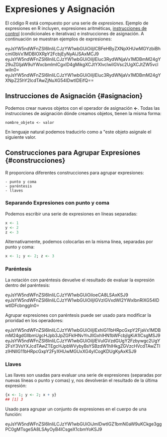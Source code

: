 <script src="https://cdn.datacamp.com/datacamp-light-latest.min.js"></script>






# Expresiones y Asignación


El código R está compuesto por una serie de _expresiones_. Ejemplo de expresiones en R incluyen, expresiones aritméticas, [instrucciones de control](../../estructuras_control/estructuras_control.md) (condicionales e iterativas) e instrucciones de asignación. A continuación se muestran ejemplos de expresiones: 



<div data-datacamp-exercise data-height="300" data-encoded="true">eyJsYW5ndWFnZSI6InIiLCJzYW1wbGUiOiIjICBFeHByZXNpXHUwMGYzbiBhcml0bVx1MDBlOXRpY2FcbjEyNyAlJSAxMCJ9</div>


<div data-datacamp-exercise data-height="300" data-encoded="true">eyJsYW5ndWFnZSI6InIiLCJzYW1wbGUiOiIjIEluc3RydWNjaVx1MDBmM24gY29uZGljaW9uYWxcbmlmICgxID4gMikgXCJtYXlvclwiIGVsc2UgXCJtZW5vclwiIn0=</div>


<div data-datacamp-exercise data-height="300" data-encoded="true">eyJsYW5ndWFnZSI6InIiLCJzYW1wbGUiOiIjIEluc3RydWNjaVx1MDBmM24gYXNpZ25hY2lcdTAwZjNuXG54IDwtIDEifQ==</div>

## Instrucciones de Asignación {#asignacion}

Podemos crear nuevos objetos con el operador de asignación __<-__. Todas las instrucciones de asignación dónde creamos objetos, tienen la misma forma:

    nombre_objeto <- valor
 

En lenguaje natural podemos traducirlo como a "este objeto asignale el siguiente valor.

## Construcciones para Agrupar Expresiones {#construcciones}

R proporciona diferentes construcciones para agrupar expresiones:

    - punto y coma
    - paréntesis
    - llaves

### Separando Expresiones con punto y coma

Podemos escribir una serie de expresiones en líneas separadas:



```r
x <- 1
y <- 2
z <- 3
```

Alternativamente, podemos colocarlas en la misma línea, separadas por punto y coma:



```r
x <- 1; y <- 2; z <- 3
```

### Paréntesis

La notación con paréntesis devuelve el resultado de evaluar la expresión dentro del paréntesis:


<div data-datacamp-exercise data-height="300" data-encoded="true">eyJsYW5ndWFnZSI6InIiLCJzYW1wbGUiOiIoeCA8LSAxKSJ9</div>


<div data-datacamp-exercise data-height="300" data-encoded="true">eyJsYW5ndWFnZSI6InIiLCJzYW1wbGUiOiIjIGVzIGVxdWl2YWxlbnRlXG54IDwtIDFcbnggIn0=</div>

Agrupar expresiones con paréntesis puede ser usado para modificar la prioridad  en los operadores:


<div data-datacamp-exercise data-height="300" data-encoded="true">eyJsYW5ndWFnZSI6InIiLCJzYW1wbGUiOiIjIExhIG11bHRpcGxpY2FjaVx1MDBmM24gdGllbmUgcHJpb3JpZGFkIHNvYnJlIGxhIHN1bWFcbjIgKiA1ICsgMSJ9</div>


<div data-datacamp-exercise data-height="300" data-encoded="true">eyJsYW5ndWFnZSI6InIiLCJzYW1wbGUiOiIjIEVuIGVzdGUgY2Fzbywgc2UgY2FsY3VsYXJcdTAwZTEgcHJpbWVybyBsYSBzdW1hIHkgZGVzcHVcdTAwZTlzIHNlIG11bHRpcGxpY2FyXHUwMGUxXG4yICogKDUgKyAxKSJ9</div>


### Llaves

Las llaves son usadas para evaluar una serie de expresiones (separadas por nuevas líneas o punto y comas) y, nos devolverán el resultado de la última expresión:





```r
{x <- 1; y <- 2; x + y}
## [1] 3
```

Usado para agrupar un conjunto de expresiones en el cuerpo de una función:


<div data-datacamp-exercise data-height="300" data-encoded="true">eyJsYW5ndWFnZSI6InIiLCJzYW1wbGUiOiJmIDwtIGZ1bmN0aW9uKCkge3ggPC0gMTsgeSA8LSAyOyB4ICsgeX1cbmYoKSJ9</div>

